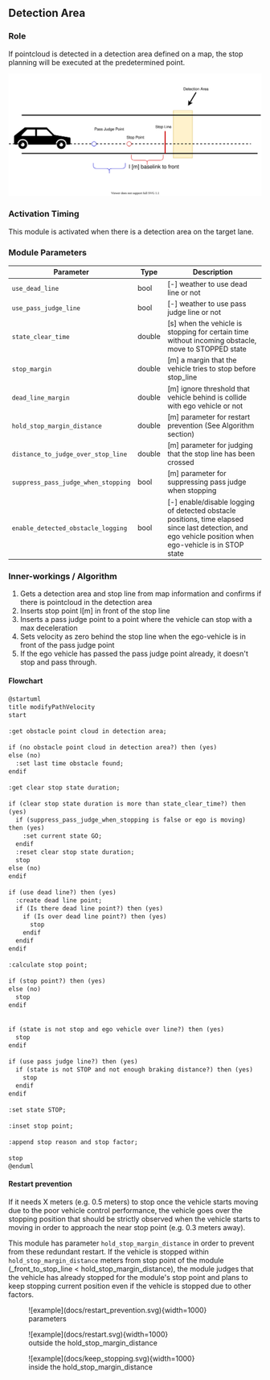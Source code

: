 ## Detection Area

### Role

If pointcloud is detected in a detection area defined on a map, the stop planning will be executed at the predetermined point.

![brief](./docs/detection_area.svg)

### Activation Timing

This module is activated when there is a detection area on the target lane.

### Module Parameters

| Parameter                           | Type   | Description                                                                                                                                              |
| ----------------------------------- | ------ | -------------------------------------------------------------------------------------------------------------------------------------------------------- |
| `use_dead_line`                     | bool   | [-] weather to use dead line or not                                                                                                                      |
| `use_pass_judge_line`               | bool   | [-] weather to use pass judge line or not                                                                                                                |
| `state_clear_time`                  | double | [s] when the vehicle is stopping for certain time without incoming obstacle, move to STOPPED state                                                       |
| `stop_margin`                       | double | [m] a margin that the vehicle tries to stop before stop_line                                                                                             |
| `dead_line_margin`                  | double | [m] ignore threshold that vehicle behind is collide with ego vehicle or not                                                                              |
| `hold_stop_margin_distance`         | double | [m] parameter for restart prevention (See Algorithm section)                                                                                             |
| `distance_to_judge_over_stop_line`  | double | [m] parameter for judging that the stop line has been crossed                                                                                            |
| `suppress_pass_judge_when_stopping` | bool   | [m] parameter for suppressing pass judge when stopping                                                                                                   |
| `enable_detected_obstacle_logging`  | bool   | [-] enable/disable logging of detected obstacle positions, time elapsed since last detection, and ego vehicle position when ego-vehicle is in STOP state |

### Inner-workings / Algorithm

1. Gets a detection area and stop line from map information and confirms if there is pointcloud in the detection area
2. Inserts stop point l[m] in front of the stop line
3. Inserts a pass judge point to a point where the vehicle can stop with a max deceleration
4. Sets velocity as zero behind the stop line when the ego-vehicle is in front of the pass judge point
5. If the ego vehicle has passed the pass judge point already, it doesn't stop and pass through.

#### Flowchart

```plantuml
@startuml
title modifyPathVelocity
start

:get obstacle point cloud in detection area;

if (no obstacle point cloud in detection area?) then (yes)
else (no)
  :set last time obstacle found;
endif

:get clear stop state duration;

if (clear stop state duration is more than state_clear_time?) then (yes)
  if (suppress_pass_judge_when_stopping is false or ego is moving) then (yes)
    :set current state GO;
  endif
  :reset clear stop state duration;
  stop
else (no)
endif

if (use dead line?) then (yes)
  :create dead line point;
  if (Is there dead line point?) then (yes)
    if (Is over dead line point?) then (yes)
      stop
    endif
  endif
endif

:calculate stop point;

if (stop point?) then (yes)
else (no)
  stop
endif


if (state is not stop and ego vehicle over line?) then (yes)
  stop
endif

if (use pass judge line?) then (yes)
  if (state is not STOP and not enough braking distance?) then (yes)
    stop
  endif
endif

:set state STOP;

:inset stop point;

:append stop reason and stop factor;

stop
@enduml
```

#### Restart prevention

If it needs X meters (e.g. 0.5 meters) to stop once the vehicle starts moving due to the poor vehicle control performance, the vehicle goes over the stopping position that should be strictly observed when the vehicle starts to moving in order to approach the near stop point (e.g. 0.3 meters away).

This module has parameter `hold_stop_margin_distance` in order to prevent from these redundant restart. If the vehicle is stopped within `hold_stop_margin_distance` meters from stop point of the module (\_front_to_stop_line < hold_stop_margin_distance), the module judges that the vehicle has already stopped for the module's stop point and plans to keep stopping current position even if the vehicle is stopped due to other factors.

<figure markdown>
  ![example](docs/restart_prevention.svg){width=1000}
  <figcaption>parameters</figcaption>
</figure>

<figure markdown>
  ![example](docs/restart.svg){width=1000}
  <figcaption>outside the hold_stop_margin_distance</figcaption>
</figure>

<figure markdown>
  ![example](docs/keep_stopping.svg){width=1000}
  <figcaption>inside the hold_stop_margin_distance</figcaption>
</figure>
